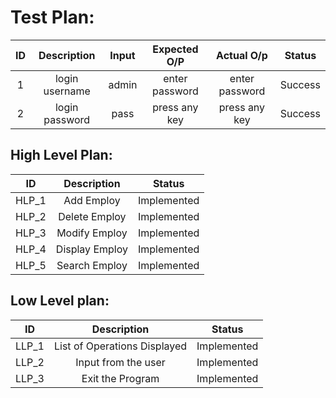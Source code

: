 # Test Plan:
|ID|Description|Input|Expected O/P|Actual O/p|Status|
|:--------:|:---------:|:----------:|:--------:|:--------:|:--------:|
|1|login username|admin|enter password|enter password|Success|
|2|login password|pass|press any key|press any key|Success|
## High Level Plan:
|ID|Description|Status|
|:--------:|:---------:|:----------:|
|HLP_1|Add Employ|Implemented|
|HLP_2|Delete Employ|Implemented|
|HLP_3|Modify Employ|Implemented|
|HLP_4|Display Employ|Implemented|
|HLP_5|Search Employ|Implemented|
## Low Level plan:
|ID|Description|Status|
|:--------:|:---------:|:----------:|
|LLP_1|List of Operations Displayed|Implemented|
|LLP_2|Input from the user|Implemented|
|LLP_3|Exit the Program|Implemented|
